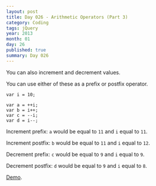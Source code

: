 ```yaml
---
layout: post
title: Day 026 - Arithmetic Operators (Part 3)
category: Coding
tags: jQuery
year: 2013
month: 01
day: 26
published: true
summary: Day 026
---
```


You can also increment and decrement values.

You can use either of these as a prefix or postfix operator.

	var i = 10;

	var a = ++i;
	var b = i++;
	var c = --i;
	var d = i--;


Increment prefix:	`a` would be equal to `11` and `i` equal to `11`.

Increment postfix:	`b` would be equal to `11` and `i` equal to `12`.

Decrement prefix:	`c` would be equal to `9` and `i` equal to `9`.

Decrement postfix:	`d` would be equal to `9` and `i` equal to `8`.


[Demo](/demos/Day-026.html).
